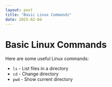 ```yaml
---
layout: post
title: "Basic Linux Commands"
date: 2025-02-04
---
```

# Basic Linux Commands
Here are some useful Linux commands:

- `ls` - List files in a directory
- `cd` - Change directory
- `pwd` - Show current directory
